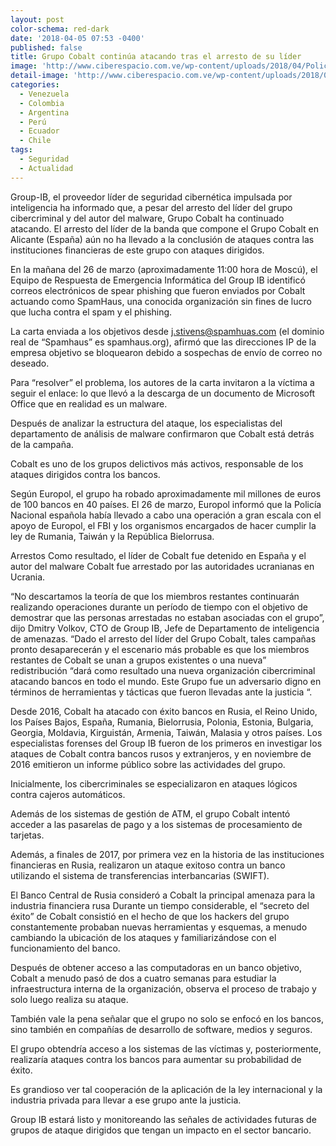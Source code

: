 ```yaml
---
layout: post
color-schema: red-dark
date: '2018-04-05 07:53 -0400'
published: false
title: Grupo Cobalt continúa atacando tras el arresto de su líder
image: 'http://www.ciberespacio.com.ve/wp-content/uploads/2018/04/Policia.jpg'
detail-image: 'http://www.ciberespacio.com.ve/wp-content/uploads/2018/04/Policia.jpg'
categories:
  - Venezuela
  - Colombia
  - Argentina
  - Perú
  - Ecuador
  - Chile
tags:
  - Seguridad
  - Actualidad
---
```

Group-IB, el proveedor líder de seguridad cibernética impulsada por inteligencia ha informado que, a pesar del arresto del líder del grupo cibercriminal y del autor del malware, Grupo Cobalt ha continuado atacando.
El arresto del líder de la banda que compone el Grupo Cobalt en Alicante (España) aún no ha llevado a la conclusión de ataques contra las instituciones financieras de este grupo con ataques dirigidos.

En la mañana del 26 de marzo (aproximadamente 11:00 hora de Moscú), el Equipo de Respuesta de Emergencia Informática del Group IB identificó correos electrónicos de spear phishing que fueron enviados por Cobalt actuando como SpamHaus, una conocida organización sin fines de lucro que lucha contra el spam y el phishing.

La carta enviada a los objetivos desde j.stivens@spamhuas.com (el dominio real de “Spamhaus” es spamhaus.org), afirmó que las direcciones IP de la empresa objetivo se bloquearon debido a sospechas de envío de correo no deseado.

Para “resolver” el problema, los autores de la carta invitaron a la víctima a seguir el enlace: lo que llevó a la descarga de un documento de Microsoft Office que en realidad es un malware.

Después de analizar la estructura del ataque, los especialistas del departamento de análisis de malware confirmaron que Cobalt está detrás de la campaña.

Cobalt es uno de los grupos delictivos más activos, responsable de los ataques dirigidos contra los bancos.

Según Europol, el grupo ha robado aproximadamente mil millones de euros de 100 bancos en 40 países. El 26 de marzo, Europol informó que la Policía Nacional española había llevado a cabo una operación a gran escala con el apoyo de Europol, el FBI y los organismos encargados de hacer cumplir la ley de Rumania, Taiwán y la República Bielorrusa.

Arrestos
Como resultado, el líder de Cobalt fue detenido en España y el autor del malware Cobalt fue arrestado por las autoridades ucranianas en Ucrania.

“No descartamos la teoría de que los miembros restantes continuarán realizando operaciones durante un período de tiempo con el objetivo de demostrar que las personas arrestadas no estaban asociadas con el grupo”, dijo Dmitry Volkov, CTO de Group IB, Jefe de Departamento de inteligencia de amenazas. “Dado el arresto del líder del Grupo Cobalt, tales campañas pronto desaparecerán y el escenario más probable es que los miembros restantes de Cobalt se unan a grupos existentes o una nueva” redistribución “dará como resultado una nueva organización cibercriminal atacando bancos en todo el mundo. Este Grupo fue un adversario digno en términos de herramientas y tácticas que fueron llevadas ante la justicia “.

Desde 2016, Cobalt ha atacado con éxito bancos en Rusia, el Reino Unido, los Países Bajos, España, Rumania, Bielorrusia, Polonia, Estonia, Bulgaria, Georgia, Moldavia, Kirguistán, Armenia, Taiwán, Malasia y otros países. Los especialistas forenses del Group IB fueron de los primeros en investigar los ataques de Cobalt contra bancos rusos y extranjeros, y en noviembre de 2016 emitieron un informe público sobre las actividades del grupo.

Inicialmente, los cibercriminales se especializaron en ataques lógicos contra cajeros automáticos.

Además de los sistemas de gestión de ATM, el grupo Cobalt intentó acceder a las pasarelas de pago y a los sistemas de procesamiento de tarjetas.

Además, a finales de 2017, por primera vez en la historia de las instituciones financieras en Rusia, realizaron un ataque exitoso contra un banco utilizando el sistema de transferencias interbancarias (SWIFT).

El Banco Central de Rusia consideró a Cobalt la principal amenaza para la industria financiera rusa
Durante un tiempo considerable, el “secreto del éxito” de Cobalt consistió en el hecho de que los hackers del grupo constantemente probaban nuevas herramientas y esquemas, a menudo cambiando la ubicación de los ataques y familiarizándose con el funcionamiento del banco.

Después de obtener acceso a las computadoras en un banco objetivo, Cobalt a menudo pasó de dos a cuatro semanas para estudiar la infraestructura interna de la organización, observa el proceso de trabajo y solo luego realiza su ataque.

También vale la pena señalar que el grupo no solo se enfocó en los bancos, sino también en compañías de desarrollo de software, medios y seguros.

El grupo obtendría acceso a los sistemas de las víctimas y, posteriormente, realizaría ataques contra los bancos para aumentar su probabilidad de éxito.

Es grandioso ver tal cooperación de la aplicación de la ley internacional y la industria privada para llevar a ese grupo ante la justicia.

Group IB estará listo y monitoreando las señales de actividades futuras de grupos de ataque dirigidos que tengan un impacto en el sector bancario.
